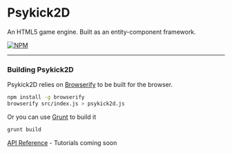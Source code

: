 Psykick2D
=========

An HTML5 game engine. Built as an entity-component framework.

[![NPM](https://nodei.co/npm/psykick2d.png)](https://nodei.co/npm/psykick2d/)

----------

### Building Psykick2D
Psykick2D relies on [Browserify][1] to be built for the browser.

```bash
npm install -g browserify
browserify src/index.js > psykick2d.js
```

Or you can use [Grunt][2] to build it

```bash
grunt build
```

[API Reference][3] - Tutorials coming soon


  [1]: https://github.com/substack/node-browserify
  [2]: http://gruntjs.com/
  [3]: http://mcluck90.github.io/psykick2d/docs/world/
